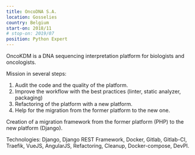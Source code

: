 ```yaml
---
title: OncoDNA S.A.
location: Gosselies
country: Belgium
start-on: 2018/11
# stop-on: 2019/07
position: Python Expert
---
```


OncoKDM is a DNA sequencing interpretation platform for biologists and oncologists.

Mission in several steps: 
1. Audit the code and the quality of the platform.
2. Improve the workflow with the best practices (linter, static analyzer, packaging)
3. Refactoring of the platform with a new platform.
4. Help for the migration from the former platform to the new one.

Creation of a migration framework from the former platform (PHP) to the new platform (Django).

Technologies: Django, Django REST Framework, Docker, Gitlab, Gitlab-CI,
Traefik, VueJS, AngularJS, Refactoring, Cleanup, Docker-compose, DevPI.
